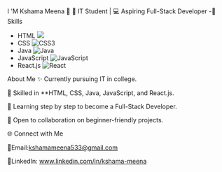  I 'M Kshama Meena 👋
🌟 IT Student | 💻 Aspiring Full-Stack Developer
-🚀Skills
-  HTML <img src="https://img.icons8.com/color/25/000000/html-5.png"/>
-  CSS ![CSS3](https://img.icons8.com/color/25/000000/css3.png)  
-  Java ![Java](https://img.icons8.com/color/25/000000/java-coffee-cup-logo.png)  
-  JavaScript ![JavaScript](https://img.icons8.com/color/25/000000/javascript.png)  
- React.js ![React](https://img.icons8.com/color/25/000000/react-native.png)
  
 About Me
✨ Currently pursuing IT in college.

🚀 Skilled in **HTML, CSS, Java, JavaScript, and React.js.

📖 Learning step by step to become a Full-Stack Developer.

🤝 Open to collaboration on beginner-friendly projects.

🌐 Connect with Me

📧Email:kshamameena533@gmail.com  

💼LinkedIn: www.linkedin.com/in/kshama-meena
